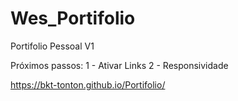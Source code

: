 # Wes_Portifolio
Portifolio Pessoal V1

Próximos passos: 
1 - Ativar Links
2 - Responsividade


https://bkt-tonton.github.io/Portifolio/
